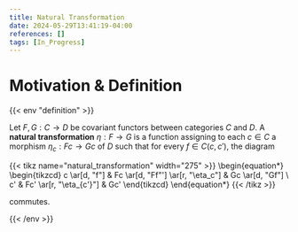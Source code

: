 ```yaml
---
title: Natural Transformation
date: 2024-05-29T13:41:19-04:00
references: []
tags: [In_Progress]
---
```


# Motivation & Definition

{{< env "definition" >}}

Let $F,G:C\to D$ be covariant functors between categories $C$ and $D$. A **natural transformation** $\eta:F\to G$ is a function assigning to each $c\in C$ a morphism $\eta_c:Fc\to Gc$ of $D$ such that for every $f\in C(c,c')$, the diagram

{{< tikz name="natural_transformation" width="275" >}}
\begin{equation*}
    \begin{tikzcd}
        c \ar[d, "f"] & Fc \ar[d, "Ff"'] \ar[r, "\eta_c"] & Gc \ar[d, "Gf"] \\
        c' & Fc' \ar[r, "\eta_{c'}"] & Gc'
    \end{tikzcd}
\end{equation*}
{{< /tikz >}}

commutes.

{{< /env >}}
